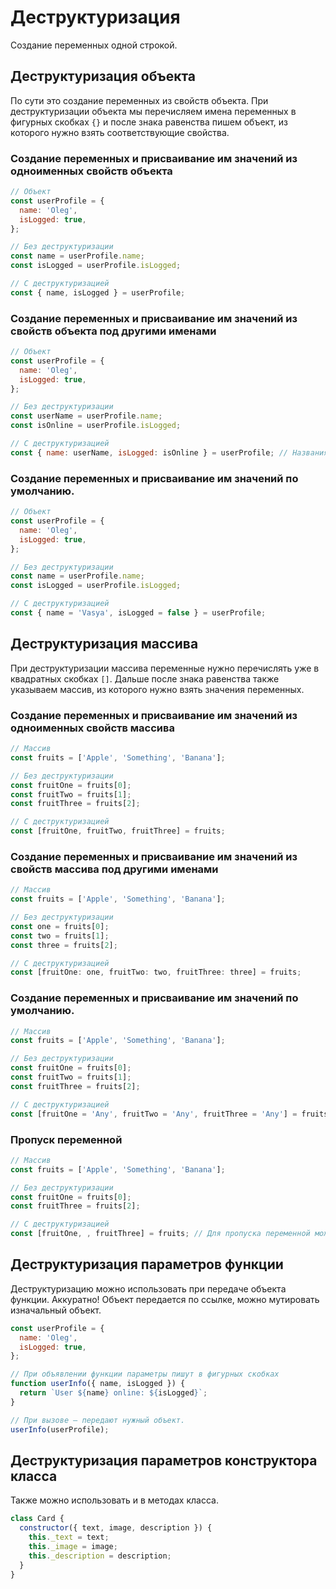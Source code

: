 # Деструктуризация

Создание переменных одной строкой.

## Деструктуризация объекта

По сути это создание переменных из свойств объекта. При деструктуризации объекта мы перечисляем имена переменных в фигурных скобках `{}` и после знака равенства пишем объект, из которого нужно взять соответствующие свойства.

### Создание переменных и присваивание им значений из одноименных свойств объекта

```js
// Объект
const userProfile = {
  name: 'Oleg',
  isLogged: true,
};

// Без деструктуризации
const name = userProfile.name;
const isLogged = userProfile.isLogged;

// С деструктуризацией
const { name, isLogged } = userProfile;
```

### Создание переменных и присваивание им значений из свойств объекта под другими именами

```js
// Объект
const userProfile = {
  name: 'Oleg',
  isLogged: true,
};

// Без деструктуризации
const userName = userProfile.name;
const isOnline = userProfile.isLogged;

// С деструктуризацией
const { name: userName, isLogged: isOnline } = userProfile; // Названия переменных пишут через двоеточие после ключей.
```

### Создание переменных и присваивание им значений по умолчанию.

```js
// Объект
const userProfile = {
  name: 'Oleg',
  isLogged: true,
};

// Без деструктуризации
const name = userProfile.name;
const isLogged = userProfile.isLogged;

// С деструктуризацией
const { name = 'Vasya', isLogged = false } = userProfile;
```

## Деструктуризация массива

При деструктуризации массива переменные нужно перечислять уже в квадратных скобках `[]`. Дальше после знака равенства также указываем массив, из которого нужно взять значения переменных.

### Создание переменных и присваивание им значений из одноименных свойств массива

```js
// Массив
const fruits = ['Apple', 'Something', 'Banana'];

// Без деструктуризации
const fruitOne = fruits[0];
const fruitTwo = fruits[1];
const fruitThree = fruits[2];

// С деструктуризацией
const [fruitOne, fruitTwo, fruitThree] = fruits;
```

### Создание переменных и присваивание им значений из свойств массива под другими именами

```js
// Массив
const fruits = ['Apple', 'Something', 'Banana'];

// Без деструктуризации
const one = fruits[0];
const two = fruits[1];
const three = fruits[2];

// С деструктуризацией
const [fruitOne: one, fruitTwo: two, fruitThree: three] = fruits;
```

### Создание переменных и присваивание им значений по умолчанию.

```js
// Массив
const fruits = ['Apple', 'Something', 'Banana'];

// Без деструктуризации
const fruitOne = fruits[0];
const fruitTwo = fruits[1];
const fruitThree = fruits[2];

// С деструктуризацией
const [fruitOne = 'Any', fruitTwo = 'Any', fruitThree = 'Any'] = fruits;
```

### Пропуск переменной

```js
// Массив
const fruits = ['Apple', 'Something', 'Banana'];

// Без деструктуризации
const fruitOne = fruits[0];
const fruitThree = fruits[2];

// С деструктуризацией
const [fruitOne, , fruitThree] = fruits; // Для пропуска переменной можно использовать запятую
```

## Деструктуризация параметров функции

Деструктуризацию можно использовать при передаче объекта функции. Аккуратно! Объект передается по ссылке, можно мутировать изначальный объект.

```js
const userProfile = {
  name: 'Oleg',
  isLogged: true,
};

// При объявлении функции параметры пишут в фигурных скобках
function userInfo({ name, isLogged }) {
  return `User ${name} online: ${isLogged}`;
}

// При вызове — передают нужный объект.
userInfo(userProfile);
```

## Деструктуризация параметров конструктора класса

Также можно использовать и в методах класса.

```js
class Card {
  constructor({ text, image, description }) {
    this._text = text;
    this._image = image;
    this._description = description;
  }
}
```
